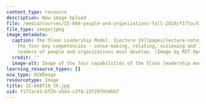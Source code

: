 ```yaml
---
content_type: resource
description: New image Upload
file: /media/courses/15-668-people-and-organizations-fall-2010/f177ac41bf2ba54ac2f823f20793d6b7_15-668f10_th.jpg
file_type: image/jpeg
image_metadata:
  caption: The Sloan Leadership Model. [Lecture 19](pages/lecture-notes) discusses
    the four key competencies - sense-making, relating, visioning and inventing -
    leaders of people and organizations must develop. (Image by MIT OpenCourseWare.)
  credit: ''
  image-alt: Image of the four capabilities of the Sloan leadership model.
learning_resource_types: []
ocw_type: OCWImage
resourcetype: Image
title: 15-668f10_th.jpg
uid: f177ac41-bf2b-a54a-c2f8-23f20793d6b7
---
```

